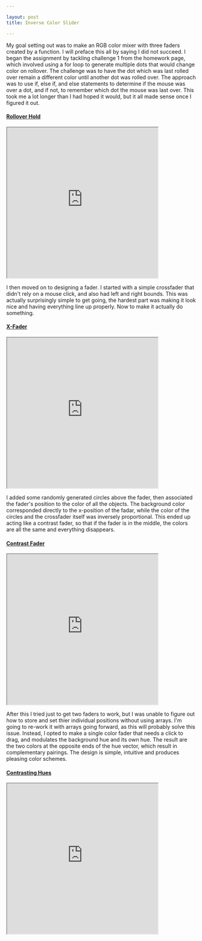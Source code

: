 ```yaml
---

layout: post
title: Inverse Color Slider

---
```


My goal setting out was to make an RGB color mixer with three faders created by a function. I will preface this all by saying I did not succeed. I began the assignment by tackling challenge 1 from the homework page, which involved using a for loop to generate multiple dots that would change color on rollover. The challenge was to have the dot which was last rolled over remain a different color until another dot was rolled over. The approach was to use if, else if, and else statements to determine if the mouse was over a dot, and if not, to remember which dot the mouse was last over. This took me a lot longer than I had hoped it would, but it all made sense once I figured it out. 

#### [Rollover Hold](https://alpha.editor.p5js.org/patchbae/sketches/S1ObN2ds-)
<iframe width="400" height="400" src="https://alpha.editor.p5js.org/embed/S1ObN2ds-" scrolling="no"></iframe>

I then moved on to designing a fader. I started with a simple crossfader that didn't rely on a mouse click, and also had left and right bounds. This was actually surprisingly simple to get going, the hardest part was making it look nice and having everything line up properly. Now to make it actually do something.

#### [X-Fader](https://alpha.editor.p5js.org/patchbae/sketches/rJ2J_jusW)
<iframe scrolling="no" width="400" height="400" src="https://alpha.editor.p5js.org/embed/rJ2J_jusW"></iframe>

I added some randomly generated circles above the fader, then associated the fader's position to the color of all the objects. The background color corresponded directly to the x-position of the fadar, while the color of the circles and the crossfader itself was inversely proportional. This ended up acting like a contrast fader, so that if the fader is in the middle, the colors are all the same and everything disappears. 

#### [Contrast Fader](https://alpha.editor.p5js.org/patchbae/sketches/ByRKtodoZ)
<iframe scrolling="no" width="400" height="400" src="https://alpha.editor.p5js.org/embed/ByRKtodoZ"></iframe>

After this I tried just to get two faders to work, but I was unable to figure out how to store and set thier individual positions without using arrays. I'm going to re-work it with arrays going forward, as this will probably solve this issue. Instead, I opted to make a single color fader that needs a click to drag, and modulates the background hue and its own hue. The result are the two colors at the opposite ends of the hue vector, which result in complementary pairings. The design is simple, intuitive and produces pleasing color schemes. 

#### [Contrasting Hues](https://alpha.editor.p5js.org/patchbae/sketches/Hk2zTadoZ)
<iframe scrolling="no" width="400" height="400" src="https://alpha.editor.p5js.org/embed/Hk2zTadoZ"></iframe>
